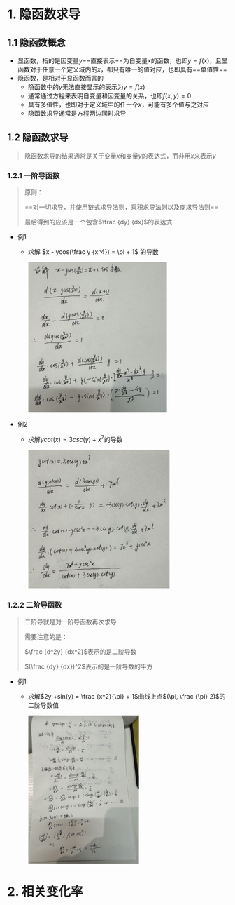# 1. 隐函数求导

## 1.1 隐函数概念

- 显函数，指的是因变量$y$==直接表示==为自变量$x$的函数，也即$y=f(x)$，且显函数对于任意一个定义域内的$x$，都只有唯一的值对应，也即具有==单值性==
- 隐函数，是相对于显函数而言的
    - 隐函数中的$y$无法直接显示的表示为$y=f(x)$
    - 通常通过方程来表明自变量和因变量的关系，也即$f(x, y) = 0$
    - 具有多值性，也即对于定义域中的任一个$x$，可能有多个值与之对应
    - 隐函数求导通常是方程两边同时求导

## 1.2 隐函数求导

> 隐函数求导的结果通常是关于变量$x$和变量$y$的表达式，而非用$x$来表示$y$

### 1.2.1 一阶导函数

> 原则： 
>
> ==对一切求导，并使用链式求导法则，乘积求导法则以及商求导法则==
>
> 最后得到的应该是一个包含$\frac {dy} {dx}$的表达式

- 例1

    - 求解 $x - ycos(\frac y {x^4}) = \pi + 1$ 的导数

        <img src="chap 8 隐函数求导和相关变化率.assets/image-20241115170230324.png" alt="image-20241115170230324" style="zoom:44%;" />

- 例2

    - 求解$ycot(x) = 3csc(y) + x^7$的导数

        <img src="chap 8 隐函数求导和相关变化率.assets/image-20241115170751969.png" alt="image-20241115170751969" style="zoom:44%;" />

### 1.2.2 二阶导函数

> 二阶导就是对一阶导函数再次求导
>
> 需要注意的是：
>
> $\frac {d^2y} {dx^2}$表示的是二阶导数
>
> $(\frac {dy} {dx})^2$表示的是一阶导数的平方

- 例1

    - 求解$2y +sin(y) = \frac {x^2}{\pi} + 1$曲线上点$(\pi, \frac {\pi} 2)$的二阶导数值

        <img src="chap 8 隐函数求导和相关变化率.assets/74a43c61e8fdb75e5862491db9d5c48.jpg" alt="74a43c61e8fdb75e5862491db9d5c48" style="zoom:33%;" />

# 2. 相关变化率

